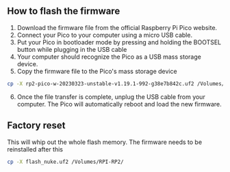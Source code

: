 
## How to flash the firmware
1. Download the firmware file from the official Raspberry Pi Pico website.
2. Connect your Pico to your computer using a micro USB cable.
3. Put your Pico in bootloader mode by pressing and holding the BOOTSEL button while plugging in the USB cable
4. Your computer should recognize the Pico as a USB mass storage device.
5. Copy the firmware file to the Pico's mass storage device

```bash
cp -X rp2-pico-w-20230323-unstable-v1.19.1-992-g38e7b842c.uf2 /Volumes/RPI-RP2
```

6. Once the file transfer is complete, unplug the USB cable from your computer. The Pico will automatically reboot and load the new firmware.

## Factory reset
This will whip out the whole flash memory. The firmware needs to be reinstalled after this

```bash
cp -X flash_nuke.uf2 /Volumes/RPI-RP2/
```